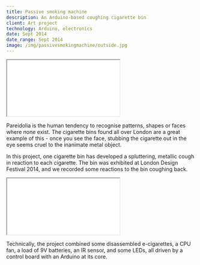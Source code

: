 ```yaml
---
title: Passive smoking machine
description: An Arduino-based coughing cigarette bin
client: Art project
technology: Arduino, electronics
date: Sept 2014
date_range: Sept 2014
image: /img/passivesmokingmachine/outside.jpg
---
```


<div class="flex-video widescreen vimeo">
    <iframe src="//player.vimeo.com/video/105134823?color=ffffff&amp;byline=0&amp;portrait=0" class="embed-responsive-item" webkitallowfullscreen="" mozallowfullscreen="" allowfullscreen=""></iframe>
</div>

Pareidolia is the human tendency to recognise patterns, shapes or faces where none exist. The cigarette bins found all over London are a great example of this - once you see the face, stubbing the cigarette out in the eye seems cruel to the inanimate metal object.

In this project, one cigarette bin has developed a spluttering, metallic cough in reaction to each cigarette. The bin was exhibited at London Design Festival 2014, and we recorded some reactions to the bin coughing back.

<div class="flex-video widescreen vimeo">
    <iframe src="//player.vimeo.com/video/107591636?color=ffffff&amp;byline=0&amp;portrait=0" class="embed-responsive-item" webkitallowfullscreen="" mozallowfullscreen="" allowfullscreen=""></iframe>
</div>

Technically, the project combined some disassembled e-cigarettes, a CPU fan, a load of 9V batteries, an IR sensor, and some LEDs, all driven by a control board with an Arduino at its core.
